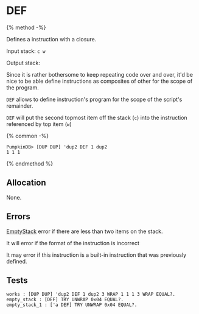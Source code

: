 # DEF

{% method -%}

Defines a instruction with a closure.

Input stack: `c w`

Output stack:

Since it is rather bothersome to keep repeating code over and over,
it'd be nice to be able define instructions as composites of other for the
scope of the program.

`DEF` allows to define instruction's program for the scope of the script's
remainder.

`DEF` will put the second topmost item off the stack (`c`) into the
instruction referenced by top item (`w`)

{% common -%}

```
PumpkinDB> [DUP DUP] 'dup2 DEF 1 dup2
1 1 1
```

{% endmethod %}

## Allocation

None.

## Errors

[EmptyStack](./errors/EmptyStack.md) error if there are less than two items on the stack.

It will error if the format of the instruction is incorrect

It may error if this instruction is a built-in instruction that was previously
defined.

## Tests

```test
works : [DUP DUP] 'dup2 DEF 1 dup2 3 WRAP 1 1 1 3 WRAP EQUAL?.
empty_stack : [DEF] TRY UNWRAP 0x04 EQUAL?.
empty_stack_1 : ['a DEF] TRY UNWRAP 0x04 EQUAL?.
```
